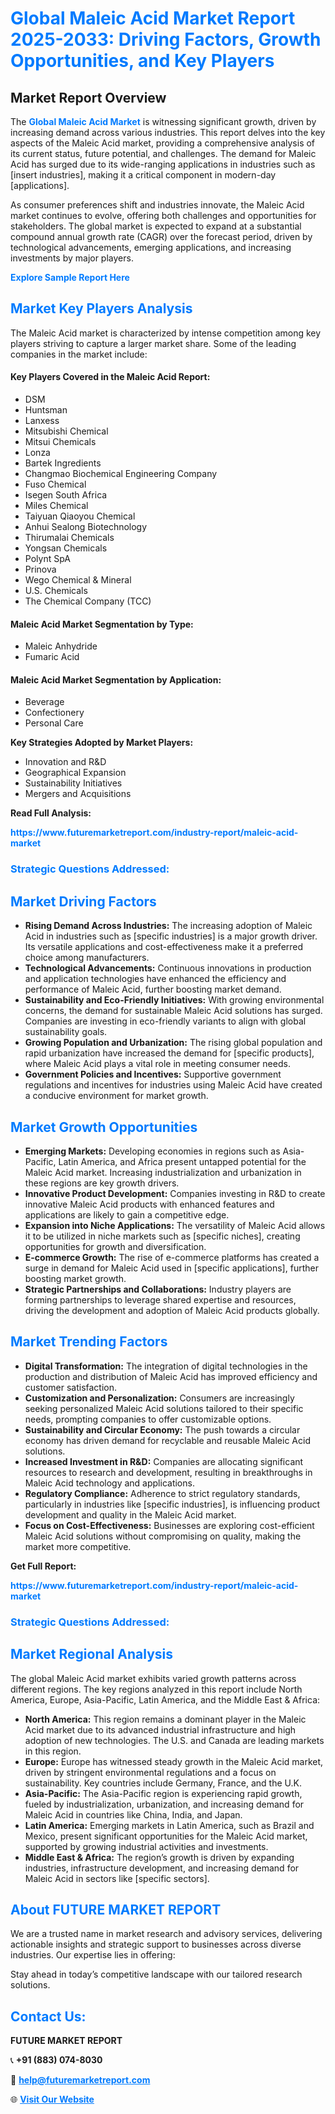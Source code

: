 <h1 style="color: #007BFF;">Global Maleic Acid Market Report 2025-2033: Driving Factors, Growth Opportunities, and Key Players</h1>

<section id="overview">
<h2>Market Report Overview</h2>
<p>The <a href="https://www.futuremarketreport.com/industry-report/maleic-acid-market" style="color: #007BFF; text-decoration: none;"><strong>Global Maleic Acid Market</strong></a> is witnessing significant growth, driven by increasing demand across various industries. This report delves into the key aspects of the Maleic Acid market, providing a comprehensive analysis of its current status, future potential, and challenges. The demand for Maleic Acid has surged due to its wide-ranging applications in industries such as [insert industries], making it a critical component in modern-day [applications].</p>
<p>As consumer preferences shift and industries innovate, the Maleic Acid market continues to evolve, offering both challenges and opportunities for stakeholders. The global market is expected to expand at a substantial compound annual growth rate (CAGR) over the forecast period, driven by technological advancements, emerging applications, and increasing investments by major players.</p>
</section>

<section id="overview">
<p><a href="https://www.futuremarketreport.com/request-sample/reportId=102497" style="color: #007BFF; text-decoration: none;"><strong>Explore Sample Report Here</strong></a></p>
</section>

<section id="key-players">
<h2 style="color: #007BFF;">Market Key Players Analysis</h2>
<p>The Maleic Acid market is characterized by intense competition among key players striving to capture a larger market share. Some of the leading companies in the market include:</p>
<h4>Key Players Covered in the Maleic Acid Report:</h4>
<ul><li>DSM</li><li>Huntsman</li><li>Lanxess</li><li>Mitsubishi Chemical</li><li>Mitsui Chemicals</li><li>Lonza</li><li>Bartek Ingredients</li><li>Changmao Biochemical Engineering Company</li><li>Fuso Chemical</li><li>Isegen South Africa</li><li>Miles Chemical</li><li>Taiyuan Qiaoyou Chemical</li><li>Anhui Sealong Biotechnology</li><li>Thirumalai Chemicals</li><li>Yongsan Chemicals</li><li>Polynt SpA</li><li>Prinova</li><li>Wego Chemical &amp; Mineral</li><li>U.S. Chemicals</li><li>The Chemical Company (TCC)</li></ul>
<h4>Maleic Acid Market Segmentation by Type:</h4>
<ul><li>Maleic Anhydride</li><li>Fumaric Acid</li></ul>

<h4>Maleic Acid Market Segmentation by Application:</h4>
<ul><li>Beverage</li><li>Confectionery</li><li>Personal Care</li></ul>
<p><strong>Key Strategies Adopted by Market Players:</strong></p>
<ul>
<li>Innovation and R&D</li>
<li>Geographical Expansion</li>
<li>Sustainability Initiatives</li>
<li>Mergers and Acquisitions</li>
</ul>
</section>

<section>
<p><strong>Read Full Analysis: </strong></p><a href="https://www.futuremarketreport.com/industry-report/maleic-acid-market" style="color: #007BFF; text-decoration: none;"><strong>https://www.futuremarketreport.com/industry-report/maleic-acid-market</strong></a>
<h3 style="color: #007BFF;">Strategic Questions Addressed:</h3>
</section>

<section id="driving-factors">
<h2 style="color: #007BFF;">Market Driving Factors</h2>
<ul>
<li><strong>Rising Demand Across Industries:</strong> The increasing adoption of Maleic Acid in industries such as [specific industries] is a major growth driver. Its versatile applications and cost-effectiveness make it a preferred choice among manufacturers.</li>
<li><strong>Technological Advancements:</strong> Continuous innovations in production and application technologies have enhanced the efficiency and performance of Maleic Acid, further boosting market demand.</li>
<li><strong>Sustainability and Eco-Friendly Initiatives:</strong> With growing environmental concerns, the demand for sustainable Maleic Acid solutions has surged. Companies are investing in eco-friendly variants to align with global sustainability goals.</li>
<li><strong>Growing Population and Urbanization:</strong> The rising global population and rapid urbanization have increased the demand for [specific products], where Maleic Acid plays a vital role in meeting consumer needs.</li>
<li><strong>Government Policies and Incentives:</strong> Supportive government regulations and incentives for industries using Maleic Acid have created a conducive environment for market growth.</li>
</ul>
</section>

<section id="growth-opportunities">
<h2 style="color: #007BFF;">Market Growth Opportunities</h2>
<ul>
<li><strong>Emerging Markets:</strong> Developing economies in regions such as Asia-Pacific, Latin America, and Africa present untapped potential for the Maleic Acid market. Increasing industrialization and urbanization in these regions are key growth drivers.</li>
<li><strong>Innovative Product Development:</strong> Companies investing in R&D to create innovative Maleic Acid products with enhanced features and applications are likely to gain a competitive edge.</li>
<li><strong>Expansion into Niche Applications:</strong> The versatility of Maleic Acid allows it to be utilized in niche markets such as [specific niches], creating opportunities for growth and diversification.</li>
<li><strong>E-commerce Growth:</strong> The rise of e-commerce platforms has created a surge in demand for Maleic Acid used in [specific applications], further boosting market growth.</li>
<li><strong>Strategic Partnerships and Collaborations:</strong> Industry players are forming partnerships to leverage shared expertise and resources, driving the development and adoption of Maleic Acid products globally.</li>
</ul>
</section>

<section id="trending-factors">
<h2 style="color: #007BFF;">Market Trending Factors</h2>
<ul>
<li><strong>Digital Transformation:</strong> The integration of digital technologies in the production and distribution of Maleic Acid has improved efficiency and customer satisfaction.</li>
<li><strong>Customization and Personalization:</strong> Consumers are increasingly seeking personalized Maleic Acid solutions tailored to their specific needs, prompting companies to offer customizable options.</li>
<li><strong>Sustainability and Circular Economy:</strong> The push towards a circular economy has driven demand for recyclable and reusable Maleic Acid solutions.</li>
<li><strong>Increased Investment in R&D:</strong> Companies are allocating significant resources to research and development, resulting in breakthroughs in Maleic Acid technology and applications.</li>
<li><strong>Regulatory Compliance:</strong> Adherence to strict regulatory standards, particularly in industries like [specific industries], is influencing product development and quality in the Maleic Acid market.</li>
<li><strong>Focus on Cost-Effectiveness:</strong> Businesses are exploring cost-efficient Maleic Acid solutions without compromising on quality, making the market more competitive.</li>
</ul>
</section>

<section>
<p><strong>Get Full Report: </strong></p><a href="https://www.futuremarketreport.com/industry-report/maleic-acid-market" style="color: #007BFF; text-decoration: none;"><strong>https://www.futuremarketreport.com/industry-report/maleic-acid-market</strong></a>
<h3 style="color: #007BFF;">Strategic Questions Addressed:</h3>
</section>


<section id="regional-analysis">
<h2 style="color: #007BFF;">Market Regional Analysis</h2>
<p>The global Maleic Acid market exhibits varied growth patterns across different regions. The key regions analyzed in this report include North America, Europe, Asia-Pacific, Latin America, and the Middle East & Africa:</p>
<ul>
<li><strong>North America:</strong> This region remains a dominant player in the Maleic Acid market due to its advanced industrial infrastructure and high adoption of new technologies. The U.S. and Canada are leading markets in this region.</li>
<li><strong>Europe:</strong> Europe has witnessed steady growth in the Maleic Acid market, driven by stringent environmental regulations and a focus on sustainability. Key countries include Germany, France, and the U.K.</li>
<li><strong>Asia-Pacific:</strong> The Asia-Pacific region is experiencing rapid growth, fueled by industrialization, urbanization, and increasing demand for Maleic Acid in countries like China, India, and Japan.</li>
<li><strong>Latin America:</strong> Emerging markets in Latin America, such as Brazil and Mexico, present significant opportunities for the Maleic Acid market, supported by growing industrial activities and investments.</li>
<li><strong>Middle East & Africa:</strong> The region’s growth is driven by expanding industries, infrastructure development, and increasing demand for Maleic Acid in sectors like [specific sectors].</li>
</ul>
</section>

<footer>
<h2 style="color: #007BFF;">About FUTURE MARKET REPORT</h2>
<p>We are a trusted name in market research and advisory services, delivering actionable insights and strategic support to businesses across diverse industries. Our expertise lies in offering:</p>

<p>Stay ahead in today’s competitive landscape with our tailored research solutions.</p>

<h2 style="color: #007BFF;">Contact Us:</h2>
<p><strong>FUTURE MARKET REPORT</strong></p>
<p>📞 <strong>+91 (883) 074-8030</strong></p>
<p>📧 <strong><a href="mailto:help@futuremarketreport.com" style="color: #007BFF;">help@futuremarketreport.com</a></strong></p>
<p>🌐 <strong><a href="https://www.futuremarketreport.com/" style="color: #007BFF;">Visit Our Website</a></strong></p>
</footer>